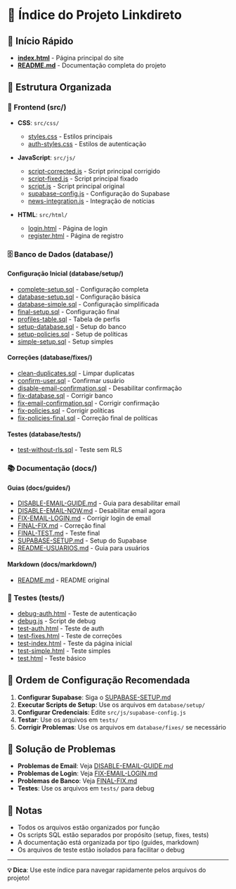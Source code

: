 # 📁 Índice do Projeto Linkdireto

## 🚀 Início Rápido

- **[index.html](./index.html)** - Página principal do site
- **[README.md](./README.md)** - Documentação completa do projeto

## 📂 Estrutura Organizada

### 🎨 Frontend (src/)
- **CSS**: `src/css/`
  - [styles.css](./src/css/styles.css) - Estilos principais
  - [auth-styles.css](./src/css/auth-styles.css) - Estilos de autenticação

- **JavaScript**: `src/js/`
  - [script-corrected.js](./src/js/script-corrected.js) - Script principal corrigido
  - [script-fixed.js](./src/js/script-fixed.js) - Script principal fixado
  - [script.js](./src/js/script.js) - Script principal original
  - [supabase-config.js](./src/js/supabase-config.js) - Configuração do Supabase
  - [news-integration.js](./src/js/news-integration.js) - Integração de notícias

- **HTML**: `src/html/`
  - [login.html](./src/html/login.html) - Página de login
  - [register.html](./src/html/register.html) - Página de registro

### 🗄️ Banco de Dados (database/)

#### Configuração Inicial (database/setup/)
- [complete-setup.sql](./database/setup/complete-setup.sql) - Configuração completa
- [database-setup.sql](./database/setup/database-setup.sql) - Configuração básica
- [database-simple.sql](./database/setup/database-simple.sql) - Configuração simplificada
- [final-setup.sql](./database/setup/final-setup.sql) - Configuração final
- [profiles-table.sql](./database/setup/profiles-table.sql) - Tabela de perfis
- [setup-database.sql](./database/setup/setup-database.sql) - Setup do banco
- [setup-policies.sql](./database/setup/setup-policies.sql) - Setup de políticas
- [simple-setup.sql](./database/setup/simple-setup.sql) - Setup simples

#### Correções (database/fixes/)
- [clean-duplicates.sql](./database/fixes/clean-duplicates.sql) - Limpar duplicatas
- [confirm-user.sql](./database/fixes/confirm-user.sql) - Confirmar usuário
- [disable-email-confirmation.sql](./database/fixes/disable-email-confirmation.sql) - Desabilitar confirmação
- [fix-database.sql](./database/fixes/fix-database.sql) - Corrigir banco
- [fix-email-confirmation.sql](./database/fixes/fix-email-confirmation.sql) - Corrigir confirmação
- [fix-policies.sql](./database/fixes/fix-policies.sql) - Corrigir políticas
- [fix-policies-final.sql](./database/fixes/fix-policies-final.sql) - Correção final de políticas

#### Testes (database/tests/)
- [test-without-rls.sql](./database/tests/test-without-rls.sql) - Teste sem RLS

### 📚 Documentação (docs/)

#### Guias (docs/guides/)
- [DISABLE-EMAIL-GUIDE.md](./docs/guides/DISABLE-EMAIL-GUIDE.md) - Guia para desabilitar email
- [DISABLE-EMAIL-NOW.md](./docs/guides/DISABLE-EMAIL-NOW.md) - Desabilitar email agora
- [FIX-EMAIL-LOGIN.md](./docs/guides/FIX-EMAIL-LOGIN.md) - Corrigir login de email
- [FINAL-FIX.md](./docs/guides/FINAL-FIX.md) - Correção final
- [FINAL-TEST.md](./docs/guides/FINAL-TEST.md) - Teste final
- [SUPABASE-SETUP.md](./docs/guides/SUPABASE-SETUP.md) - Setup do Supabase
- [README-USUARIOS.md](./docs/guides/README-USUARIOS.md) - Guia para usuários

#### Markdown (docs/markdown/)
- [README.md](./docs/markdown/README.md) - README original

### 🧪 Testes (tests/)
- [debug-auth.html](./tests/debug-auth.html) - Teste de autenticação
- [debug.js](./tests/debug.js) - Script de debug
- [test-auth.html](./tests/test-auth.html) - Teste de auth
- [test-fixes.html](./tests/test-fixes.html) - Teste de correções
- [test-index.html](./tests/test-index.html) - Teste da página inicial
- [test-simple.html](./tests/test-simple.html) - Teste simples
- [test.html](./tests/test.html) - Teste básico

## 🎯 Ordem de Configuração Recomendada

1. **Configurar Supabase**: Siga o [SUPABASE-SETUP.md](./docs/guides/SUPABASE-SETUP.md)
2. **Executar Scripts de Setup**: Use os arquivos em `database/setup/`
3. **Configurar Credenciais**: Edite `src/js/supabase-config.js`
4. **Testar**: Use os arquivos em `tests/`
5. **Corrigir Problemas**: Use os arquivos em `database/fixes/` se necessário

## 🔧 Solução de Problemas

- **Problemas de Email**: Veja [DISABLE-EMAIL-GUIDE.md](./docs/guides/DISABLE-EMAIL-GUIDE.md)
- **Problemas de Login**: Veja [FIX-EMAIL-LOGIN.md](./docs/guides/FIX-EMAIL-LOGIN.md)
- **Problemas de Banco**: Veja [FINAL-FIX.md](./docs/guides/FINAL-FIX.md)
- **Testes**: Use os arquivos em `tests/` para debug

## 📝 Notas

- Todos os arquivos estão organizados por função
- Os scripts SQL estão separados por propósito (setup, fixes, tests)
- A documentação está organizada por tipo (guides, markdown)
- Os arquivos de teste estão isolados para facilitar o debug

---

**💡 Dica**: Use este índice para navegar rapidamente pelos arquivos do projeto! 
